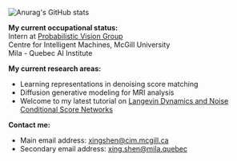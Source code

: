 ![Anurag's GitHub stats](https://github-readme-stats.vercel.app/api?username=AntonioShen&show_icons=true)

**My current occupational status:**  
Intern at [Probabilistic Vision Group](https://www.cim.mcgill.ca/~pvg/)  
Centre for Intelligent Machines, McGill University  
Mila - Quebec AI Institute

**My current research areas:**  
- Learning representations in denoising score matching  
- Diffusion generative modeling for MRI analysis  
- Welcome to my latest tutorial on [Langevin Dynamics and Noise Conditional Score Networks](https://docs.google.com/presentation/d/1pUA8ioQYGd-fFiRmwPQ43hqx-nimJH_k/edit?usp=share_link&ouid=100901179751058198976&rtpof=true&sd=true)

**Contact me:**  
- Main email address: xingshen@cim.mcgill.ca
- Secondary email address: xing.shen@mila.quebec
